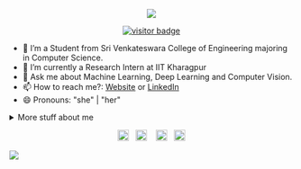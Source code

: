 <p align="center"><img src="https://imgur.com/wd3bnrm.gif"/></p>
<p align="center"><a href="https://visitor-badge.glitch.me/badge?page_id=mahavisvanathan.mahavisvanathan"><img src="https://visitor-badge.glitch.me/badge?page_id=mahavisvanathan.mahavisvanathan" alt="visitor badge"/></a></p>

- 🌱 I’m a Student from Sri Venkateswara College of Engineering majoring in Computer Science.
- 🔭 I’m currently a Research Intern at IIT Kharagpur
- 💬 Ask me about Machine Learning, Deep Learning and Computer Vision.
- 📫 How to reach me?: [Website](https://mahav.me/) or [LinkedIn](https://linkedin.com/in/mahavisvanathan/)
- 😄 Pronouns: "she" | "her"

<details>
<summary>
  More stuff about me
</summary>

## Languages Known 📜
<img height="32" width="32" src="https://unpkg.com/simple-icons@v3/icons/python.svg" />&nbsp; 
<img height="32" width="32" src="https://unpkg.com/simple-icons@v3/icons/java.svg" />&nbsp; 
<img height="32" width="32" src="https://unpkg.com/simple-icons@v3/icons/cplusplus.svg" />&nbsp; 
<img height="32" width="32" src="https://unpkg.com/simple-icons@v3/icons/javascript.svg" />&nbsp; 
<img height="32" width="32" src="https://unpkg.com/simple-icons@v3/icons/html5.svg" />&nbsp; 
<img height="32" width="32" src="https://unpkg.com/simple-icons@v3/icons/css3.svg" />&nbsp; 
<img height="32" width="32" src="https://unpkg.com/simple-icons@v3/icons/php.svg" />&nbsp; 
<img height="32" width="32" src="https://unpkg.com/simple-icons@v3/icons/mysql.svg" />&nbsp; 
<img height="32" width="32" src="https://unpkg.com/simple-icons@v3/icons/mongodb.svg" />&nbsp; 
<img height="32" width="32" src="https://unpkg.com/simple-icons@v3/icons/cplusplus.svg" />&nbsp; 


### Languages 🌐

| Language      | Proficiency         |
| ------------- | --------------------|
| English (duh) | Bilingual Profiency |
| French        | ELF-A2              |
| Tamil         | Native Language     |
</details>
<!-- footer --!>
<p align="center">
<a id="GitHub" href="https://github.com/mahavisvanathan/"><img height="20px" src="https://img.shields.io/badge/-GitHub-black?style=flat-square&logo=Github&logoColor=white" alt="GitHub" /></a>&nbsp;&nbsp;     
<a id="LinkedIn" href="https://linkedin.com/in/mahavisvanathan/"><img height="20px" src="https://img.shields.io/badge/-mahavisvanathan-blue?style=flat-square&logo=Linkedin&logoColor=white&link=https://www.linkedin.com/in/mahavisvanathan/" alt="LinkedIn" /></a> &nbsp;&nbsp;
<a id="Website" href="https://mahav.me/"><img height="20px" src="https://imgur.com/ZqeggKO.png" alt="Website" /></a>&nbsp;&nbsp;
<a id="Mail" href="mailto:mahav2000@gmail.com"><img height="20px" src="https://img.shields.io/badge/-Mail-red?style=flat-square&logo=Gmail&logoColor=white" alt="Mail"/></a>
</p>
<img src="https://imgur.com/MXTW5Av.png"/>
